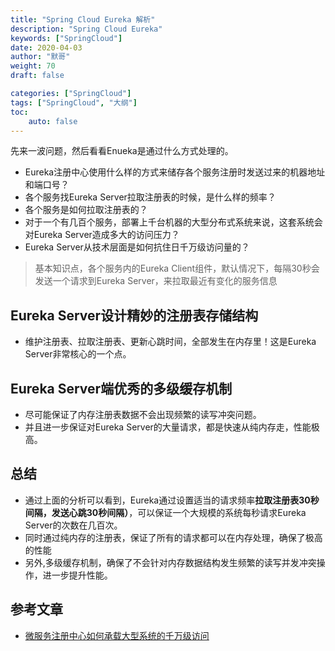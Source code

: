 ```yaml
---  
title: "Spring Cloud Eureka 解析"
description: "Spring Cloud Eureka"
keywords: ["SpringCloud"]
date: 2020-04-03
author: "默哥"
weight: 70
draft: false

categories: ["SpringCloud"]
tags: ["SpringCloud", "大纲"]  
toc: 
    auto: false
---
```


先来一波问题，然后看看Enueka是通过什么方式处理的。
* Eureka注册中心使用什么样的方式来储存各个服务注册时发送过来的机器地址和端口号？
* 各个服务找Eureka Server拉取注册表的时候，是什么样的频率？
* 各个服务是如何拉取注册表的？
* 对于一个有几百个服务，部署上千台机器的大型分布式系统来说，这套系统会对Eureka Server造成多大的访问压力？
* Eureka Server从技术层面是如何抗住日千万级访问量的？

> 基本知识点，各个服务内的Eureka Client组件，默认情况下，每隔30秒会发送一个请求到Eureka Server，来拉取最近有变化的服务信息

## Eureka Server设计精妙的注册表存储结构
* 维护注册表、拉取注册表、更新心跳时间，全部发生在内存里！这是Eureka Server非常核心的一个点。

## Eureka Server端优秀的多级缓存机制
* 尽可能保证了内存注册表数据不会出现频繁的读写冲突问题。
* 并且进一步保证对Eureka Server的大量请求，都是快速从纯内存走，性能极高。

## 总结
* 通过上面的分析可以看到，Eureka通过设置适当的请求频率**拉取注册表30秒间隔，发送心跳30秒间隔）**，可以保证一个大规模的系统每秒请求Eureka Server的次数在几百次。
* 同时通过纯内存的注册表，保证了所有的请求都可以在内存处理，确保了极高的性能
* 另外,多级缓存机制，确保了不会针对内存数据结构发生频繁的读写并发冲突操作，进一步提升性能。


## 参考文章 
* [微服务注册中心如何承载大型系统的千万级访问](https://juejin.cn/post/6844903710301093896)